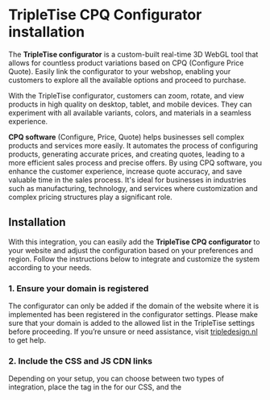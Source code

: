 # TripleTise CPQ Configurator installation

The **TripleTise configurator** is a custom-built real-time 3D WebGL tool that allows for countless product variations based on CPQ (Configure Price Quote). Easily link the configurator to your webshop, enabling your customers to explore all the available options and proceed to purchase.

With the TripleTise configurator, customers can zoom, rotate, and view products in high quality on desktop, tablet, and mobile devices. They can experiment with all available variants, colors, and materials in a seamless experience.

**CPQ software** (Configure, Price, Quote) helps businesses sell complex products and services more easily. It automates the process of configuring products, generating accurate prices, and creating quotes, leading to a more efficient sales process and precise offers.
By using CPQ software, you enhance the customer experience, increase quote accuracy, and save valuable time in the sales process. It's ideal for businesses in industries such as manufacturing, technology, and services where customization and complex pricing structures play a significant role.

## Installation
With this integration, you can easily add the **TripleTise CPQ configurator** to your website and adjust the configuration based on your preferences and region. Follow the instructions below to integrate and customize the system according to your needs.

### 1. Ensure your domain is registered
   The configurator can only be added if the domain of the website where it is implemented has been registered in the configurator settings. Please make sure that your domain is added to the allowed list in the TripleTise settings before proceeding. If you’re unsure or need assistance, visit [tripledesign.nl](https://tripledesign.nl) to get help.
   
### 2. Include the CSS and JS CDN links
   Depending on your setup, you can choose between two types of integration, place the <link> tag in the <head> for our CSS, and the <script> tag for our JavaScript before the closing </body>.
   
- **Configurator without webshop integration** — perfect for linking your **existing Shopify or Magento webshop**, or even a **website without a webshop**.  
```html
<html>
   <head>
      <link href="https://cdn.jsdelivr.net/gh/Tripl3Design/tripletise@latest/tripletiseModal.css" rel="stylesheet">
   </head>
   <body>
      <script src="https://cdn.jsdelivr.net/gh/Tripl3Design/tripletise@latest/tripletiseModal.js"></script>
   </body>
</html>
```

- **Configurator with basic webshop integration** — no external webshop required! The configurator comes with a simple webshop and integrates directly with [mollie](https://www.mollie.com/nl) for payments.
```html
<html>
   <head>
      <link href="https://cdn.jsdelivr.net/gh/Tripl3Design/tripletise@latest/tripletiseModal.css" rel="stylesheet">
      <link href="https://cdn.jsdelivr.net/gh/Tripl3Design/tripletise@latest/tripletiseShop.css" rel="stylesheet">
   </head>
   <body>
      <script src="https://cdn.jsdelivr.net/gh/Tripl3Design/tripletise@latest/tripletiseModal.js"></script>
      <script src="https://cdn.jsdelivr.net/gh/Tripl3Design/tripletise@latest/tripletiseShop.js"></script>
   </body>
</html>
```

### 3. Add the configurator links
Use the `tripletiseModal()` function to call the configurator. The function accepts parameters that can be customized according to your preferences. The link should be added to the page where the configurator needs to be activated, for example on a button or image. When implementing the configurator, you can use various parameters to adjust the behavior and content. These parameters are added after `brandname-productname.web.app`, preceded by a question mark (`?`), and joined by an ampersand (`&`).

```javascript
tripletiseModal('brandname-productname.web.app?id=2&lang=en&region=nl&prices');
```
Below are some example parameters. These are not always available in every configurator. For additional configuration parameters, visit [tripledesign.nl](https://tripledesign.nl).

| Parameter       | Description                                                                   | Values                         |
|-----------------|-------------------------------------------------------------------------------|--------------------------------|
| `id`            | The preset configuration used as the starting point.                                  | A number (e.g., `1`, `2`)      |
| `lang`          | The language in which the configurator is displayed.                          | e.g., `nl` (Dutch) or `en` (English) |
| `region`        | The region for which the configurator is set, for correct price display.      | e.g., `nl`, `de`, `fr`         |
| `prices`        | Specifies whether to display prices.                                          | No value (shows prices)        |

**Notes**
- **Parameter order:** the order in which you place the parameters does not matter. As long as they are separated by an `&`, they will work correctly.
- **Default settings:** some parameters are enabled or disabled by default for mobile devices.
  
### 4. Congratulations!
You’ve successfully integrated the TripleTise CPQ configurator into your website. Your users can now enjoy a seamless configuration experience tailored to your brand and region. Feel free to further customize the parameters as needed.
   You can even add multiple versions of the same configurator with different settings on various parts of your website. If you have any questions, we're always here to help. You've taken a great step toward improving your website's user experience!

   **Important Warning**
Please note: Following this integration guide carefully is essential for the successful implementation of the TripleTise CPQ configurator on your website. If these instructions are not adhered to, any resulting errors, bugs, or issues that may arise will not be the responsibility of TripleDesign. We recommend that you thoroughly test the configurator after implementation to ensure it functions as expected. For assistance or if you encounter any problems, please reach out to our support team.
